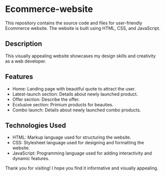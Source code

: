# Ecommerce-website

This repository contains the source code and files for user-friendly Ecommerce website. The website is built using HTML, CSS, and JavaScript.

## Description

This visually appealing website showcases my design skills and creativity as a web developer. 

## Features

- Home: Landing page with beautiful quote to attract the user.
- Latest-launch section: Details about newly launched product.
- Offer section: Describe the offer.  
- Ecxlusive section: Primium products for beauties.
- Combo launch: Details about newly launched combo products.

## Technologies Used

- HTML: Markup language used for structuring the website.
- CSS: Stylesheet language used for designing and formatting the website.
- JavaScript: Programming language used for adding interactivity and dynamic features.

Thank you for visiting! I hope you find it informative and visually appealing.
